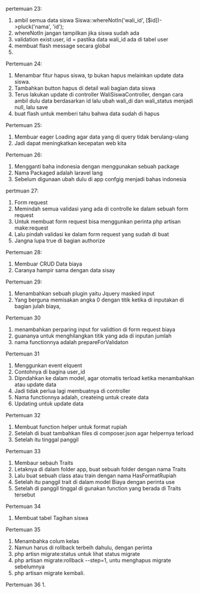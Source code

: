 pertemuan 23:
1. ambil semua data siswa
Siswa::whereNotIn('wali_id', [$id])->pluck('nama', 'id');
2. whereNotIn jangan tampilkan jika siswa sudah ada
3. validation exist:user, id = pastika data wali_id ada di tabel user
4. membuat flash message secara global
5. 
Pertemuan 24:
1. Menambar fitur hapus siswa, tp bukan hapus melainkan update data siswa.
2. Tambahkan button hapus di detail wali bagian data siswa
3. Terus lakukan update di controller WaliSiswaController, dengan cara ambil  dulu data berdasarkan id
   lalu ubah wali_di dan wali_status menjadi null, lalu save
4. buat flash untuk memberi tahu bahwa data sudah di hapus

Pertemuan 25:
1. Membuar eager Loading agar data yang di query tidak berulang-ulang
2. Jadi dapat meningkatkan kecepatan web kita

Pertemuan 26:
1. Mengganti baha indonesia dengan menggunakan sebuah package
2. Nama Packaged adalah laravel lang
3. Sebelum digunaan ubah dulu di app confgig menjadi bahas indonesia

pertmuan 27:
1. Form request
2. Memindah semua validasi yang ada di controlle ke dalam sebuah form request
3. Untuk membuat form request bisa menggunkan perinta php artisan make:request
4. Lalu pindah validasi ke dalam form request yang sudah di buat
5. Jangna lupa true di bagian authorize

Pertemuan 28:
1. Membuar CRUD Data biaya
2. Caranya hampir sama dengan data sisay

Pertemuan 29:
1. Menambahkan sebuah plugin yaitu Jquery masked input
2. Yang berguna memisakan angka 0 dengan titik ketika di inputakan di bagian julah biaya,

Pertemuan 30
1. menambahkan perparing input for validtion di form request biaya
2. guananya untuk menghilangkan titik yang ada di inputan jumlah
3. nama functionnya adalah prepareForValidaton

Pertemuan 31
1. Menggunkan event elquent
2. Contohnya di bagina user_id
3. Dipndahkan ke dalam model, agar otomatis terload ketika menambahkan atau update data
4. Jadi tidak perlua lagi membuatnya di controller
4. Nama functionnya adalah, createing untuk create data
5. Updating untuk update data

Pertemuan 32
1. Membuat function helper untuk format rupiah
2. Setelah di buat tambahkan files di composer.json agar helpernya terload
3. Setelah itu tinggal panggil

Pertemuan 33
1. Membaur sebauh Traits
2. Letaknya di dalam folder app, buat sebuah folder dengan nama Traits
3. Lalu buat sebuah class atau train dengan nama HasFormatRupiah
4. Setelah itu panggil trait di dalam model Biaya dengan perinta use
5. Setelah di panggil tinggal di gunakan function yang berada di Traits tersebut

Pertemuan 34
1. Membuat tabel Tagihan siswa

Pertemuan 35
1. Menambahka colum kelas
2. Namun harus di rollback terbeih dahulu, dengan perinta
3. php artisn migrate:status untuk lihat status migrate
4. php artisan migrate:rollback --step=1, untu menghapus migrate sebelumnya 
5. php artisan migrate kembali.


Pertemuan 36
1. 